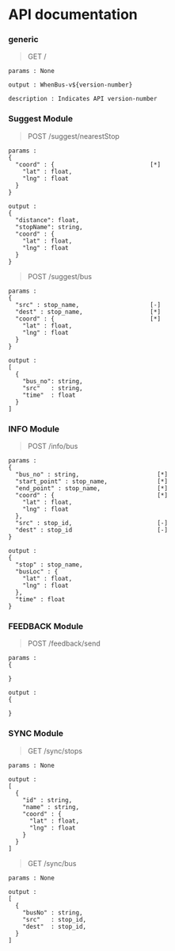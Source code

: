 # API documentation

### generic
> GET /
```
params : None

output : WhenBus-v${version-number}

description : Indicates API version-number
```

### Suggest Module
> POST /suggest/nearestStop
```
params :
{
  "coord" : {                           [*]
    "lat" : float,                      
    "lng" : float                       
  }
}

output :
{
  "distance": float,
  "stopName": string,
  "coord" : {
    "lat" : float,
    "lng" : float
  }
}

```

> POST /suggest/bus
```
params :
{
  "src" : stop_name,                    [-]
  "dest" : stop_name,                   [*]
  "coord" : {                           [*]
    "lat" : float,
    "lng" : float
  }
}

output :
[
  {
    "bus_no": string,
    "src"   : string,
    "time"  : float
  }
]

```

### INFO Module

> POST /info/bus
```
params :
{
  "bus_no" : string,                      [*]
  "start_point" : stop_name,              [*]
  "end_point" : stop_name,                [*]
  "coord" : {                             [*]
    "lat" : float,
    "lng" : float
  },
  "src" : stop_id,                        [-]
  "dest" : stop_id                        [-]
}

output :
{
  "stop" : stop_name,
  "busLoc" : {
    "lat" : float,
    "lng" : float
  },
  "time" : float
}

```

### FEEDBACK Module

> POST /feedback/send
```
params :
{

}

output :
{

}
```

### SYNC Module

> GET /sync/stops
```
params : None

output :
[
  {
    "id" : string,
    "name" : string,
    "coord" : {
      "lat" : float,
      "lng" : float
    }
  }
]

```

> GET /sync/bus
```
params : None

output :
[
  {
    "busNo" : string,
    "src"   : stop_id,
    "dest"  : stop_id,
  }
]

```
